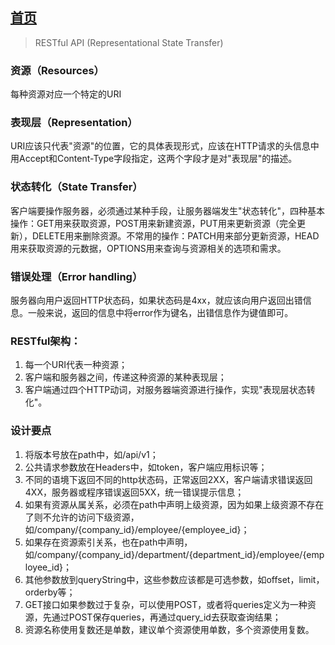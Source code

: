 ## [首页](/blog/)
> RESTful API (Representational State Transfer)

### 资源（Resources）
每种资源对应一个特定的URI

### 表现层（Representation）
URI应该只代表"资源"的位置，它的具体表现形式，应该在HTTP请求的头信息中用Accept和Content-Type字段指定，这两个字段才是对"表现层"的描述。

### 状态转化（State Transfer）
客户端要操作服务器，必须通过某种手段，让服务器端发生"状态转化"，四种基本操作：GET用来获取资源，POST用来新建资源，PUT用来更新资源（完全更新），DELETE用来删除资源。不常用的操作：PATCH用来部分更新资源，HEAD用来获取资源的元数据，OPTIONS用来查询与资源相关的选项和需求。

### 错误处理（Error handling）
服务器向用户返回HTTP状态码，如果状态码是4xx，就应该向用户返回出错信息。一般来说，返回的信息中将error作为键名，出错信息作为键值即可。

### RESTful架构：
  1. 每一个URI代表一种资源；
  1. 客户端和服务器之间，传递这种资源的某种表现层；
  1. 客户端通过四个HTTP动词，对服务器端资源进行操作，实现"表现层状态转化"。

### 设计要点
  1. 将版本号放在path中，如/api/v1；
  1. 公共请求参数放在Headers中，如token，客户端应用标识等；
  1. 不同的语境下返回不同的http状态码，正常返回2XX，客户端请求错误返回4XX，服务器或程序错误返回5XX，统一错误提示信息；
  1. 如果有资源从属关系，必须在path中声明上级资源，因为如果上级资源不存在了则不允许的访问下级资源，如/company/{company_id}/employee/{employee_id}；
  1. 如果存在资源索引关系，也在path中声明，如/company/{company_id}/department/{department_id}/employee/{employee_id}；
  1. 其他参数放到queryString中，这些参数应该都是可选参数，如offset，limit，orderby等；
  1. GET接口如果参数过于复杂，可以使用POST，或者将queries定义为一种资源，先通过POST保存queries，再通过query_id去获取查询结果；
  1. 资源名称使用复数还是单数，建议单个资源使用单数，多个资源使用复数。